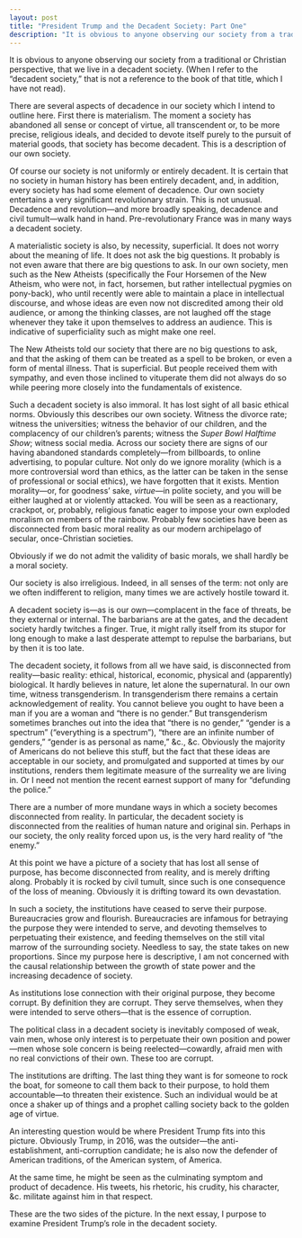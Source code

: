 ```yaml
---
layout: post
title: "President Trump and the Decadent Society: Part One"
description: "It is obvious to anyone observing our society from a traditional or Christian perspective, that we live in a decadent society..."
---
```


It is obvious to anyone observing our society from a traditional or Christian perspective, that we live in a decadent society. (When I refer to the “decadent society,” that is not a reference to the book of that title, which I have not read).

There are several aspects of decadence in our society which I intend to outline here. First there is materialism. The moment a society has abandoned all sense or concept of virtue, all transcendent or, to be more precise, religious ideals, and decided to devote itself purely to the pursuit of material goods, that society has become decadent. This is a description of our own society.

Of course our society is not uniformly or entirely decadent. It is certain that no society in human history has been entirely decadent, and, in addition, every society has had some element of decadence. Our own society entertains a very significant revolutionary strain. This is not unusual. Decadence and revolution—and more broadly speaking, decadence and civil tumult—walk hand in hand. Pre-revolutionary France was in many ways a decadent society.

A materialistic society is also, by necessity, superficial. It does not worry about the meaning of life. It does not ask the big questions. It probably is not even aware that there are big questions to ask. In our own society, men such as the New Atheists (specifically the Four Horsemen of the New Atheism, who were not, in fact, horsemen, but rather intellectual pygmies on pony-back), who until recently were able to maintain a place in intellectual discourse, and whose ideas are even now not discredited among their old audience, or among the thinking classes, are not laughed off the stage whenever they take it upon themselves to address an audience. This is indicative of superficiality such as might make one reel.

The New Atheists told our society that there are no big questions to ask, and that the asking of them can be treated as a spell to be broken, or even a form of mental illness. That is superficial. But people received them with sympathy, and even those inclined to vituperate them did not always do so while peering more closely into the fundamentals of existence.

Such a decadent society is also immoral. It has lost sight of all basic ethical norms. Obviously this describes our own society. Witness the divorce rate; witness the universities; witness the behavior of our children, and the complacency of our children’s parents; witness the _Super Bowl Halftime Show_; witness social media. Across our society there are signs of our having abandoned standards completely—from billboards, to online advertising, to popular culture. Not only do we ignore morality (which is a more controversial word than ethics, as the latter can be taken in the sense of professional or social ethics), we have forgotten that it exists. Mention morality—or, for goodness’ sake, _virtue_—in polite society, and you will be either laughed at or violently attacked. You will be seen as a reactionary, crackpot, or, probably, religious fanatic eager to impose your own exploded moralism on members of the rainbow. Probably few societies have been as disconnected from basic moral reality as our modern archipelago of secular, once-Christian societies.

Obviously if we do not admit the validity of basic morals, we shall hardly be a moral society.

Our society is also irreligious. Indeed, in all senses of the term: not only are we often indifferent to religion, many times we are actively hostile toward it.

A decadent society is—as is our own—complacent in the face of threats, be they external or internal. The barbarians are at the gates, and the decadent society hardly twitches a finger. True, it might rally itself from its stupor for long enough to make a last desperate attempt to repulse the barbarians, but by then it is too late.

The decadent society, it follows from all we have said, is disconnected from reality—basic reality: ethical, historical, economic, physical and (apparently) biological. It hardly believes in nature, let alone the supernatural. In our own time, witness transgenderism. In transgenderism there remains a certain acknowledgement of reality. You cannot believe you ought to have been a man if you are a woman and “there is no gender.” But transgenderism sometimes branches out into the idea that “there is no gender,” “gender is a spectrum” (“everything is a spectrum”), “there are an infinite number of genders,” “gender is as personal as name,” &c., &c. Obviously the majority of Americans do not believe this stuff, but the fact that these ideas are acceptable in our society, and promulgated and supported at times by our institutions, renders them legitimate measure of the surreality we are living in. Or I need not mention the recent earnest support of many for “defunding the police.”

There are a number of more mundane ways in which a society becomes disconnected from reality. In particular, the decadent society is disconnected from the realities of human nature and original sin. Perhaps in our society, the only reality forced upon us, is the very hard reality of “the enemy.”

At this point we have a picture of a society that has lost all sense of purpose, has become disconnected from reality, and is merely drifting along. Probably it is rocked by civil tumult, since such is one consequence of the loss of meaning. Obviously it is drifting toward its own devastation.

In such a society, the institutions have ceased to serve their purpose. Bureaucracies grow and flourish. Bureaucracies are infamous for betraying the purpose they were intended to serve, and devoting themselves to perpetuating their existence, and feeding themselves on the still vital marrow of the surrounding society. Needless to say, the state takes on new proportions. Since my purpose here is descriptive, I am not concerned with the causal relationship between the growth of state power and the increasing decadence of society.

As institutions lose connection with their original purpose, they become corrupt. By definition they are corrupt. They serve themselves, when they were intended to serve others—that is the essence of corruption.

The political class in a decadent society is inevitably composed of weak, vain men, whose only interest is to perpetuate their own position and power—men whose sole concern is being reelected—cowardly, afraid men with no real convictions of their own. These too are corrupt.

The institutions are drifting. The last thing they want is for someone to rock the boat, for someone to call them back to their purpose, to hold them accountable—to threaten their existence. Such an individual would be at once a shaker up of things and a prophet calling society back to the golden age of virtue.

An interesting question would be where President Trump fits into this picture. Obviously Trump, in 2016, was the outsider—the anti-establishment, anti-corruption candidate; he is also now the defender of American traditions, of the American system, of America.

At the same time, he might be seen as the culminating symptom and product of decadence. His tweets, his rhetoric, his crudity, his character, &c. militate against him in that respect.

These are the two sides of the picture. In the next essay, I purpose to examine President Trump’s role in the decadent society.
